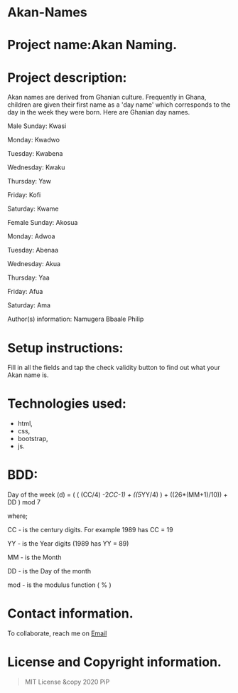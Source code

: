 # Akan-Names

# Project name:Akan Naming.

# Project description:
Akan names are derived from Ghanian culture. Frequently in Ghana, children are given their first name as a 'day name' which corresponds to the day in the week they were born. Here are Ghanian day names.

Male
Sunday: Kwasi

Monday: Kwadwo

Tuesday: Kwabena

Wednesday: Kwaku

Thursday:  Yaw

Friday: Kofi

Saturday: Kwame

Female
Sunday: Akosua

Monday: Adwoa

Tuesday: Abenaa

Wednesday: Akua

Thursday:  Yaa

Friday: Afua

Saturday: Ama

Author(s) information: Namugera Bbaale Philip

# Setup instructions:
Fill in all the fields and tap the check validity button to find out what your Akan name is.

# Technologies used: 
* html, 
* css, 
* bootstrap, 
* js.

# BDD:
Day of the week (d) = ( ( (CC/4) -2*CC-1) + ((5*YY/4) ) + ((26*(MM+1)/10)) + DD ) mod 7

 where;

 CC - is the century digits. For example 1989 has CC = 19

 YY - is the Year digits (1989 has YY = 89)

 MM -  is the Month

 DD - is the Day of the month 

 mod - is the modulus function ( % )
 
# Contact information.
To collaborate, reach me on [Email](namugera.philip@gmail.com)

# License and Copyright information.
> MIT License &copy 2020 PiP 
